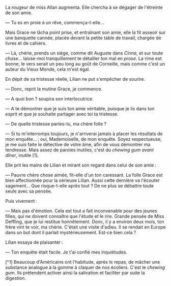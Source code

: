La rougeur de miss Allan augmenta. Elle chercha à se dégager de l'étreinte de son amie.

— Tu es en proie à un rêve, commença-t-elle...

Mais Grace ne lâcha point prise, et entraînant son amie, elle la fit asseoir
sur une banquette cannée, placée devant la petite table de travail, chargée
de livres et de cahiers.

— Là, chérie, prends un siège, comme dit Auguste dans _Cinna_, et sur
toute _chose_... laisse-moi tranquillement te détailler ton mal en _prose_. La rime est bonne, le vers serait un peu long au goût de Corneille, mais comme c'est un auteur du Vieux Monde, cela m'est égal.

En dépit de sa tristesse réelle, Lilian ne put s'empêcher de sourire.

— Donc, reprit la mutine Grace, je commence.

— A quoi bon ? soupira son interlocutrice.

— A te démontrer que je suis ton amie véritable, puisque je lis dans ton
esprit et que je souhaite partager avec toi ta tristesse.

— De quelle tristesse parles-tu, ma chère folle ?

— Si tu m'interromps toujours, je n'arriverai jamais à placer les résultats
de mon enquête... ; oui, Mademoiselle, de mon enquête. Soyez respectueuse,
je me suis faite le détective de votre âme, afin de vous démontrer ma tendresse. Mais assez de paroles inutiles, c'est du _chewing gum avant dîner_, inutile [1].

Elle prit les mains de Lilian et mirant son regard dans celui de son amie :

— Pauvre chère chose aimée, fit-elle d'un ton caressant. La folle Grace est bien affectionnée pour la sérieuse Lilian. Aussi cette dernière va l'écouter
sagement... Que risque-t-elle après tout ? De ne plus se débattre toute seule
avec sa pensée.

Puis vivement :

— Mais pas d'émotion. Cela est tout a fait inconvenable pour des jeunes filles, qui ne doivent connaître que l'étude et le rire. Grande pensée de
Miss Deffling, que je lui restitue honnêtement. Donc, il y a environ deux
mois, ton frère vint te voir, ma chérie. C'était une visite d'adieu. Il se rendait en Europe dans un but dont il parlait mystérieusement. Est-ce bien
cela ?

Lilian essaya de plaisanter :

— Ton enquête était facile. Je t'ai confié mes inquiétudes.

[^1] Beaucoup d'Américains ont l'habitude, après le repas, de mâcher une substance analogue à la gomme à claquer de nos écoliers. C'est le _chewing gum_. Ils prétendent activer ainsi la salivation et faciliter par suite la digestion.
